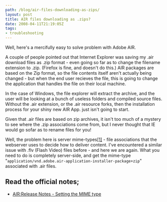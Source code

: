```yaml
---
path: /blog/air-files-downloading-as-zips/
layout: post
title: AIR files downloading as .zips?
date: 2008-04-11T21:19:05Z
tags:
- troubleshooting
---
```


Well, here's a mercifully easy to solve problem with Adobe AIR.

A couple of people pointed out that Internet Explorer was saving my .air download files as .zip format - even going so far as to change the filename extension to .zip. (Firefox is fine, and doesn't do this.) AIR packages are based on the Zip format, so the file contents itself aren't actually being changed - but when the end user recieves the file, this is going to change the application that handles the file on their local machine.

In the case of Windows, the file explorer will extract the archive, and the user will be looking at a bunch of useless folders and compiled source files. Without the .air extension, or the .air resource forks, then the installation process for your shiny new AIR App. just isn't going to start.

Given that .air files are based on zip archives, it isn't too much of a mystery to see where the .zip associations come from, but I never thought that IE would go sofar as to rename files for you!

Well, the problem here is server mime-types[\[1\]](http://en.wikipedia.org/wiki/Internet_media_type) \- file associations that the webserver uses to decide how to deliver content. I've encountered a similar issue with .flv (Flash Video) files before - and here we are again. What you need to do is completely server-side, and get the mime-type "`application/vnd.adobe.air-application-installer-package+zip`" associated with .air files.

## Read the official notes;

*   [AIR:Release Notes - Setting the MIME type](http://labs.adobe.com/wiki/index.php/AIR:Release_Notes#Setting_the_MIME_type_on_your_Web_server_for_AIR_applications)